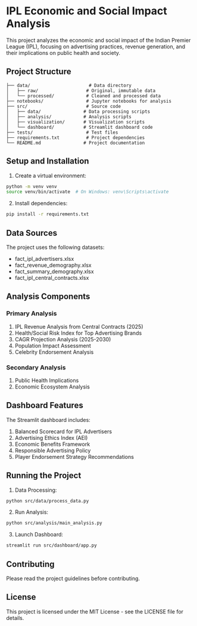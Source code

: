 # IPL Economic and Social Impact Analysis

This project analyzes the economic and social impact of the Indian Premier League (IPL), focusing on advertising practices, revenue generation, and their implications on public health and society.

## Project Structure

```
├── data/                      # Data directory
│   ├── raw/                  # Original, immutable data
│   └── processed/            # Cleaned and processed data
├── notebooks/                # Jupyter notebooks for analysis
├── src/                      # Source code
│   ├── data/                # Data processing scripts
│   ├── analysis/            # Analysis scripts
│   ├── visualization/       # Visualization scripts
│   └── dashboard/           # Streamlit dashboard code
├── tests/                    # Test files
├── requirements.txt          # Project dependencies
└── README.md                # Project documentation
```

## Setup and Installation

1. Create a virtual environment:
```bash
python -m venv venv
source venv/bin/activate  # On Windows: venv\Scripts\activate
```

2. Install dependencies:
```bash
pip install -r requirements.txt
```

## Data Sources

The project uses the following datasets:
- fact_ipl_advertisers.xlsx
- fact_revenue_demography.xlsx
- fact_summary_demography.xlsx
- fact_ipl_central_contracts.xlsx

## Analysis Components

### Primary Analysis
1. IPL Revenue Analysis from Central Contracts (2025)
2. Health/Social Risk Index for Top Advertising Brands
3. CAGR Projection Analysis (2025-2030)
4. Population Impact Assessment
5. Celebrity Endorsement Analysis

### Secondary Analysis
1. Public Health Implications
2. Economic Ecosystem Analysis

## Dashboard Features

The Streamlit dashboard includes:
1. Balanced Scorecard for IPL Advertisers
2. Advertising Ethics Index (AEI)
3. Economic Benefits Framework
4. Responsible Advertising Policy
5. Player Endorsement Strategy Recommendations

## Running the Project

1. Data Processing:
```bash
python src/data/process_data.py
```

2. Run Analysis:
```bash
python src/analysis/main_analysis.py
```

3. Launch Dashboard:
```bash
streamlit run src/dashboard/app.py
```

## Contributing

Please read the project guidelines before contributing.

## License

This project is licensed under the MIT License - see the LICENSE file for details. 